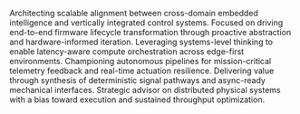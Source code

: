 Architecting scalable alignment between cross-domain embedded intelligence and vertically integrated control systems.
Focused on driving end-to-end firmware lifecycle transformation through proactive abstraction and hardware-informed iteration.
Leveraging systems-level thinking to enable latency-aware compute orchestration across edge-first environments.
Championing autonomous pipelines for mission-critical telemetry feedback and real-time actuation resilience.
Delivering value through synthesis of deterministic signal pathways and async-ready mechanical interfaces.
Strategic advisor on distributed physical systems with a bias toward execution and sustained throughput optimization.